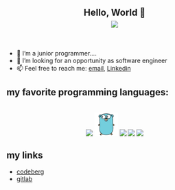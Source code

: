 <p>
  <h2 align="center">Hello, World 👋 <br>
  <img align="center" src="https://gpvc.arturio.dev/aysf">
  </h2>
</p>

<br/>

- 🌱 I’m a junior programmer....
- 👯 I’m looking for an opportunity as software engineer
- 📫 Feel free to reach me: [email](mailto:ansufw@gmail.com), [Linkedin](https://www.linkedin.com/in/ansuf/)

## my favorite programming languages: 
 
<p align="center">
  <br>
  <a href="https://www.gnu.org/software/bash/" title="bash"><img src="https://bashlogo.com/img/symbol/svg/full_colored_dark.svg" width="65"/></a>
  <a href="https://go.dev/" title="go programming language"><img src="https://github.com/aysf/img/blob/master/favpng_go-programming-language-computer-programming-programmer.png" width="55"/></a>
  <a href="https://developer.mozilla.org/en-US/docs/Web/JavaScript" title="linux"><img src="https://upload.wikimedia.org/wikipedia/commons/6/6a/JavaScript-logo.png" width="55"/></a>
  <a href="https://www.python.org/" title="python"><img src="https://upload.wikimedia.org/wikipedia/commons/c/c3/Python-logo-notext.svg" width="55"/></a>
  <a href="https://www.ruby-lang.org/en" title="ruby"><img src="https://upload.wikimedia.org/wikipedia/commons/7/73/Ruby_logo.svg" width="55"/></a>
 
## my links
 - [codeberg](https://codeberg.org/ayw)
 - [gitlab](https://gitlab.com/wicak)

<!--
**aysf/aysf** is a ✨ _special_ ✨ repository because its `README.md` (this file) appears on your GitHub profile.

Here are some ideas to get you started:

- 🔭 I’m currently working on ...
- 🌱 I’m currently learning ...
- 👯 I’m looking to collaborate on ...
- 🤔 I’m looking for help with ...
- 💬 Ask me about ...
- 😄 Pronouns: ...
- ⚡ Fun fact: ...

### Highlighted Repo ✨    
- [nusa-theme](https://github.com/aysf/nusa-theme) -> web theme collection
- [belajar-koding](https://github.com/aysf/belajar-koding) -> note for learning coding


[![My github stats](https://github-readme-stats.vercel.app/api?username=aysf&show_icons=true&theme=radical)](https://github.com/aysf/github-readme-stats)  [![Top Langs](https://github-readme-stats.vercel.app/api/top-langs/?username=aysf&show_icons=true&theme=radical&layout=compact)](https://github.com/aysf/github-readme-stats)

  <a href="https://www.ruby-lang.org/" title="python"><img src="https://upload.wikimedia.org/wikipedia/commons/thumb/7/73/Ruby_logo.svg/800px-Ruby_logo.svg.png" width="55"/></a>
  <a href="https://www.rust-lang.org/" title="python"><img src="https://rustacean.net/more-crabby-things/owoferris.svg" width="55"/></a>
</p>

-->

